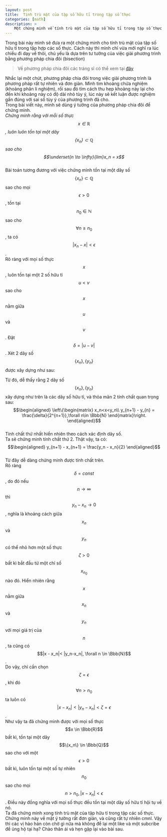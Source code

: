 ```yaml
---
layout: post
title:  Tính trù mật của tập số hữu tỉ trong tập số thực
categories: [math]
description: >
    Một chứng minh về tính trù mật của tập số hữu tỉ trong tập số thực
---
```

Trong bài này mình sẽ đưa ra một chứng minh cho tính trù mật của tập số hữu tỉ trong tập hợp các số thực.  Cách này thì mình chỉ vừa mới nghĩ ra lúc chiều đi dạy về thôi, chủ yếu là dựa trên tư tưởng của việc giải phương trình bằng phương pháp chia đôi (bisection)  
> Về phương pháp chia đôi các tráng sĩ có thể xem tại [đây](/cs/2019-08-26-bisection/)

Nhắc lại một chút, phương pháp chia đôi trong việc giải phương trình là phương pháp rất tự nhiên và đơn giản. Mình tìm khoảng chứa nghiệm (khoảng phân li nghiệm), rồi sau đó tìm cách thu hẹp khoảng này lại cho đến khi khoảng này có độ dài nhỏ tùy ý, lúc này sẽ kết luận được nghiệm gần đúng với sai số tùy ý của phương trình đã cho.  
Trong bài viết này, mình sẽ dùng ý tưởng của phương pháp chia đôi để chứng minh.  
*Chứng minh rằng với mỗi số thực $$x \in \mathbb{R}$$, luôn luôn tồn tại một dãy $$\{x_n\} \subset \mathbb{Q}$$ sao cho $$\underset{n \to \infty}{lim}x_n = x$$*  
Bài toán tương đương với việc chứng minh tồn tại một dãy số $$\{x_n\} \subset \mathbb{Q}$$ sao cho mọi $$\epsilon > 0$$, tồn tại $$n_0 \in \mathbb{N}$$ sao cho $$\forall n \ge n_0$$, ta có $$|x_n - x| < \epsilon$$.  
Rõ ràng với mọi số thực $$x$$, luôn tồn tại một 2 số hữu tỉ $$u < v$$ sao cho $$x$$ nằm giữa $$u$$ và $$v$$. Đặt $$\delta = |u-v|$$. Xét 2 dãy số $$\{x_n\}, \{y_n\}$$ được xây dựng như sau:   

Từ đó, dễ thấy rằng 2 dãy số $$\{x_n\}, \{y_n\}$$ xây dựng như trên là các dãy số hữu tỉ, và thỏa mãn 2 tính chất quan trọng sau:  
$$\begin{aligned}
\left\{\begin{matrix}
x_n<x<y_n\\ 
y_{n+1} - y_{n} = \frac{\delta}{2^{n+1}},\forall n\in \Bbb{N}
\end{matrix}\right.
\end{aligned}$$  
Tính chất thứ nhất hiển nhiên theo cách xác định dãy số.  
Ta sẽ chứng minh tính chất thứ 2. Thật vậy, ta có:  
$$\begin{aligned}
y_{n+1} - x_{n+1} = \frac{y_n - x_n}{2}
\end{aligned}$$  
Từ đây dễ dàng chứng minh được tính chất trên.  
Rõ ràng $$\delta = const$$, do đó nếu $$n \to \infty$$ thì $$y_{n} - x_{n} \to 0$$, nghĩa là khoảng cách giữa $$x_n$$ và $$y_n$$ có thể nhỏ hơn một số thực $$\zeta > 0$$ bất kì bắt đầu từ một chỉ số $$x_{n_{0}}$$ nào đó. Hiển nhiên rằng $$x$$ nằm giữa $$x_n$$ và $$y_n$$ với mọi giá trị của $$n$$, ta cũng có $$|x - x_n|< |y_n-x_n|, \forall n \in \Bbb{N}$$.  
Do vậy, chỉ cần chọn $$\zeta = \epsilon$$, khi đó $$\forall n > n_0$$ ta luôn có $$|x - x_n| < |y_n - x_n| <\zeta = \epsilon$$.  
Như vậy ta đã chứng minh được với mọi số thực $$x \in \Bbb{R}$$ bất kì, tồn tại một dãy $$\{x_n\} \in \Bbb{Q}$$ sao cho với một $$\epsilon > 0$$ bất kì, luôn tồn tại một số tự nhiên $$n_0$$ sao cho mọi $$n>n_0, |x - x_n|< \epsilon$$. Điều này đồng nghĩa với mọi số thực đều tồn tại một dãy số hữu tỉ hội tụ về nó.  
Ta đã chứng minh xong tính trù mật của tập hữu tỉ trong tập các số thực. Chứng minh này về mặt ý tưởng rất đơn giản, và cũng rất tự nhiên cmnl. Vậy thì các vị hảo hán còn chờ gì nữa mà không để lại một like và một subcribe để ủng hộ tại hạ? Chào thân ái và hẹn gặp lại vào bài sau.